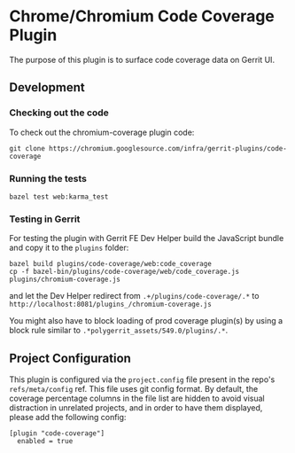 # Chrome/Chromium Code Coverage Plugin

The purpose of this plugin is to surface code coverage data on Gerrit UI.

## Development

### Checking out the code

To check out the chromium-coverage plugin code:

```
git clone https://chromium.googlesource.com/infra/gerrit-plugins/code-coverage
```

### Running the tests

```
bazel test web:karma_test
```


### Testing in Gerrit

For testing the plugin with Gerrit FE Dev Helper build the JavaScript bundle and copy it to the `plugins` folder:

```
bazel build plugins/code-coverage/web:code_coverage
cp -f bazel-bin/plugins/code-coverage/web/code_coverage.js plugins/chromium-coverage.js
```
and let the Dev Helper redirect from `.+/plugins/code-coverage/.*` to `http://localhost:8081/plugins_/chromium-coverage.js`

You might also have to block loading of prod coverage plugin(s) by using a block
rule similar to `.*polygerrit_assets/549.0/plugins/.*`.
## Project Configuration

This plugin is configured via the `project.config` file present in the repo's
`refs/meta/config` ref. This file uses git config format. By default, the
coverage percentage columns in the file list are hidden to avoid visual
distraction in unrelated projects, and in order to have them displayed, please
add the following config:
```
[plugin "code-coverage"]
  enabled = true
```

